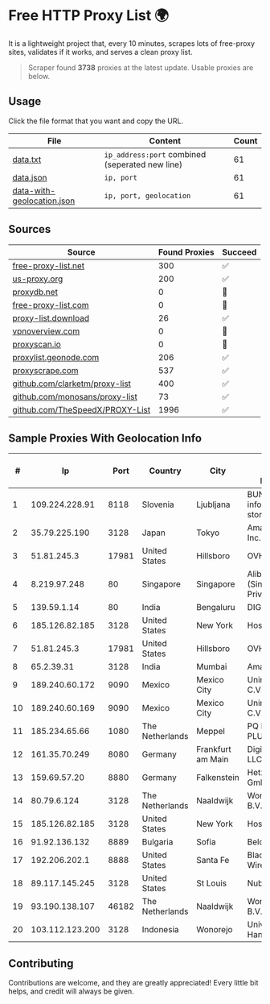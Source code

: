 
# Free HTTP Proxy List 🌍

It is a lightweight project that, every 10 minutes, scrapes lots of free-proxy sites, validates if it works, and serves a clean proxy list.


> Scraper found **3738** proxies at the latest update. Usable proxies are below.

## Usage

Click the file format that you want and copy the URL.


|File|Content|Count|
|----|-------|-----|
|[data.txt](https://raw.githubusercontent.com/themiralay/Proxy-List-World/master/data.txt)|`ip_address:port` combined (seperated new line)|61|
|[data.json](https://raw.githubusercontent.com/themiralay/Proxy-List-World/master/data.json)|`ip, port`|61|
|[data-with-geolocation.json](https://raw.githubusercontent.com/themiralay/Proxy-List-World/master/data-with-geolocation.json)|`ip, port, geolocation`|61|

## Sources

|Source|Found Proxies|Succeed|
|------|-------------|-------|
|[free-proxy-list.net](https://free-proxy-list.net)|300|✅|
|[us-proxy.org](https://www.us-proxy.org)|200|✅|
|[proxydb.net](http://proxydb.net)|0|🚫|
|[free-proxy-list.com](https://free-proxy-list.com/?page=&port=&type%5B%5D=http&type%5B%5D=https&up_time=0&search=Search)|0|🚫|
|[proxy-list.download](https://www.proxy-list.download/HTTP)|26|✅|
|[vpnoverview.com](https://vpnoverview.com/privacy/anonymous-browsing/free-proxy-servers)|0|🚫|
|[proxyscan.io](https://www.proxyscan.io)|0|🚫|
|[proxylist.geonode.com](https://proxylist.geonode.com/api/proxy-list?limit=300&page=1&sort_by=lastChecked&sort_type=desc&protocols=http,https)|206|✅|
|[proxyscrape.com](https://api.proxyscrape.com/v2/?request=displayproxies&protocol=http&timeout=10000&country=all&ssl=all&anonymity=all)|537|✅|
|[github.com/clarketm/proxy-list](https://raw.githubusercontent.com/clarketm/proxy-list/master/proxy-list-raw.txt)|400|✅|
|[github.com/monosans/proxy-list](https://raw.githubusercontent.com/monosans/proxy-list/main/proxies/http.txt)|73|✅|
|[github.com/TheSpeedX/PROXY-List](https://raw.githubusercontent.com/TheSpeedX/PROXY-List/master/http.txt)|1996|✅|


## Sample Proxies With Geolocation Info

|#|Ip|Port|Country|City|Internet Service Provider|
|-|--|----|-------|----|-------------------------|
|1|109.224.228.91|8118|Slovenia|Ljubljana|BUNNYWAY, informacijske storitve d.o.o.|
|2|35.79.225.190|3128|Japan|Tokyo|Amazon.com, Inc.|
|3|51.81.245.3|17981|United States|Hillsboro|OVH SAS|
|4|8.219.97.248|80|Singapore|Singapore|Alibaba Cloud (Singapore) Private Limited|
|5|139.59.1.14|80|India|Bengaluru|DIGITALOCEAN|
|6|185.126.82.185|3128|United States|New York|HostHatch|
|7|51.81.245.3|17981|United States|Hillsboro|OVH SAS|
|8|65.2.39.31|3128|India|Mumbai|Amazon.com|
|9|189.240.60.172|9090|Mexico|Mexico City|Uninet S.A. de C.V.|
|10|189.240.60.169|9090|Mexico|Mexico City|Uninet S.A. de C.V.|
|11|185.234.65.66|1080|The Netherlands|Meppel|PQ HOSTING PLUS S.R.L.|
|12|161.35.70.249|8080|Germany|Frankfurt am Main|DigitalOcean, LLC|
|13|159.69.57.20|8880|Germany|Falkenstein|Hetzner Online GmbH|
|14|80.79.6.124|3128|The Netherlands|Naaldwijk|WorldStream B.V.|
|15|185.126.82.185|3128|United States|New York|HostHatch|
|16|91.92.136.132|8889|Bulgaria|Sofia|Belcloud LTD|
|17|192.206.202.1|8888|United States|Santa Fe|Black Mesa Wireless, LLC.|
|18|89.117.145.245|3128|United States|St Louis|Nubes, LLC|
|19|93.190.138.107|46182|The Netherlands|Naaldwijk|WorldStream B.V.|
|20|103.112.123.200|3128|Indonesia|Wonorejo|Universitas Hang Tuah|



## Contributing

Contributions are welcome, and they are greatly appreciated! Every
little bit helps, and credit will always be given.

